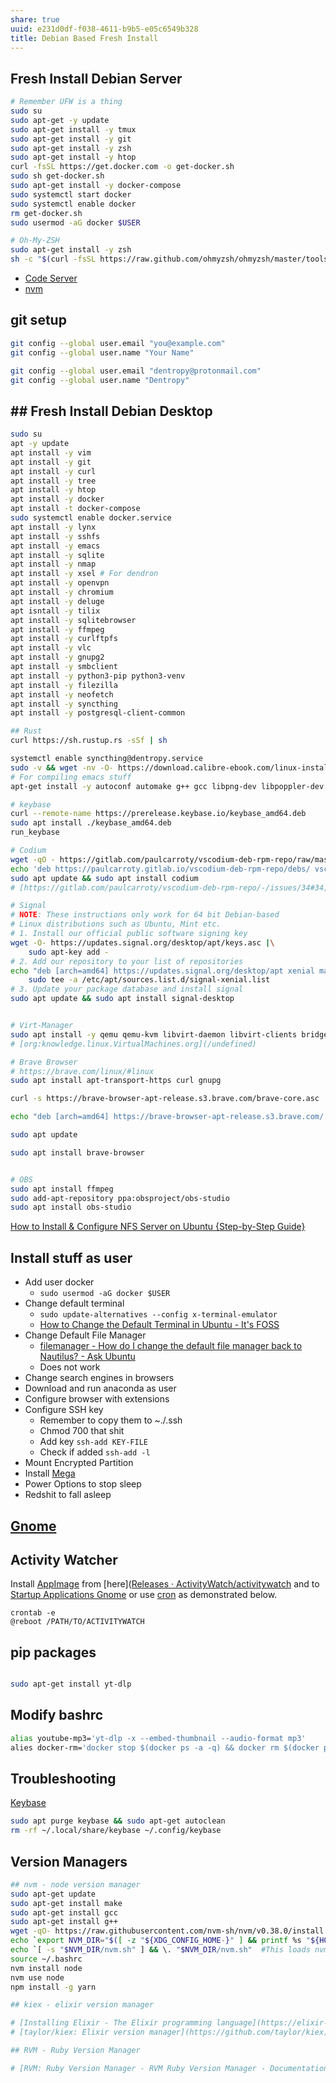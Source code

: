 ```yaml
---
share: true
uuid: e231d0df-f038-4611-b9b5-e05c6549b328
title: Debian Based Fresh Install
---
```

## Fresh Install Debian Server

``` bash
# Remember UFW is a thing
sudo su
sudo apt-get -y update
sudo apt-get install -y tmux
sudo apt-get install -y git
sudo apt-get install -y zsh
sudo apt-get install -y htop
curl -fsSL https://get.docker.com -o get-docker.sh
sudo sh get-docker.sh
sudo apt-get install -y docker-compose
sudo systemctl start docker
sudo systemctl enable docker
rm get-docker.sh
sudo usermod -aG docker $USER

# Oh-My-ZSH
sudo apt-get install -y zsh
sh -c "$(curl -fsSL https://raw.github.com/ohmyzsh/ohmyzsh/master/tools/install.sh)"
```

* [Code Server](/80990cc1-fafc-4b8f-afe2-a3ae6b185f2f)
* [nvm](/d631fbd2-3680-49fb-8bf0-b009d6c43210)

## git setup

``` bash
git config --global user.email "you@example.com"
git config --global user.name "Your Name"

git config --global user.email "dentropy@protonmail.com"
git config --global user.name "Dentropy"
```

## ## Fresh Install Debian Desktop

``` bash
sudo su
apt -y update
apt install -y vim
apt install -y git
apt install -y curl
apt install -y tree
apt install -y htop
apt install -y docker
apt install -t docker-compose
sudo systemctl enable docker.service
apt install -y lynx
apt install -y sshfs
apt install -y emacs
apt install -y sqlite
apt install -y nmap
apt install -y xsel # For dendron
apt install -y openvpn
apt install -y chromium
apt install -y deluge
apt isntall -y tilix
apt install -y sqlitebrowser
apt install -y ffmpeg
apt install -y curlftpfs
apt install -y vlc
apt install -y gnupg2
apt install -y smbclient
apt install -y python3-pip python3-venv
apt install -y filezilla
apt install -y neofetch
apt install -y syncthing
apt install -y postgresql-client-common

## Rust
curl https://sh.rustup.rs -sSf | sh

systemctl enable syncthing@dentropy.service
sudo -v && wget -nv -O- https://download.calibre-ebook.com/linux-installer.sh | sudo sh /dev/stdin
# For compiling emacs stuff
apt-get install -y autoconf automake g++ gcc libpng-dev libpoppler-dev libpoppler-glib-dev libpoppler-private-dev libz-dev make pkg-config

# keybase
curl --remote-name https://prerelease.keybase.io/keybase_amd64.deb
sudo apt install ./keybase_amd64.deb
run_keybase

# Codium
wget -qO - https://gitlab.com/paulcarroty/vscodium-deb-rpm-repo/raw/master/pub.gpg | gpg --dearmor | sudo dd of=/etc/apt/trusted.gpg.d/vscodium.gpg
echo 'deb https://paulcarroty.gitlab.io/vscodium-deb-rpm-repo/debs/ vscodium main' | sudo tee --append /etc/apt/sources.list.d/vscodium.list
sudo apt update && sudo apt install codium
# [https://gitlab.com/paulcarroty/vscodium-deb-rpm-repo/-/issues/34#34](/undefined)

# Signal
# NOTE: These instructions only work for 64 bit Debian-based
# Linux distributions such as Ubuntu, Mint etc.
# 1. Install our official public software signing key
wget -O- https://updates.signal.org/desktop/apt/keys.asc |\
    sudo apt-key add -
# 2. Add our repository to your list of repositories
echo "deb [arch=amd64] https://updates.signal.org/desktop/apt xenial main" |\
    sudo tee -a /etc/apt/sources.list.d/signal-xenial.list
# 3. Update your package database and install signal
sudo apt update && sudo apt install signal-desktop


# Virt-Manager
sudo apt install -y qemu qemu-kvm libvirt-daemon libvirt-clients bridge-utils virt-manager libosinfo-bin
# [org:knowledge.linux.VirtualMachines.org](/undefined)

# Brave Browser
# https://brave.com/linux/#linux
sudo apt install apt-transport-https curl gnupg

curl -s https://brave-browser-apt-release.s3.brave.com/brave-core.asc | sudo apt-key --keyring /etc/apt/trusted.gpg.d/brave-browser-release.gpg add -

echo "deb [arch=amd64] https://brave-browser-apt-release.s3.brave.com/ stable main" | sudo tee /etc/apt/sources.list.d/brave-browser-release.list

sudo apt update

sudo apt install brave-browser


# OBS
sudo apt install ffmpeg
sudo add-apt-repository ppa:obsproject/obs-studio
sudo apt install obs-studio
```
    

[How to Install & Configure NFS Server on Ubuntu {Step-by-Step Guide}](https://phoenixnap.com/kb/ubuntu-nfs-server)

## Install stuff as user

* Add user docker 
	* `sudo usermod -aG docker $USER`
* Change default terminal
	* `sudo update-alternatives --config x-terminal-emulator`
	* [How to Change the Default Terminal in Ubuntu - It's FOSS](https://itsfoss.com/change-default-terminal-ubuntu/)
* Change Default File Manager
	* [filemanager - How do I change the default file manager back to Nautilus? - Ask Ubuntu](https://askubuntu.com/questions/235660/how-do-i-change-the-default-file-manager-back-to-nautilus#288136)
	* Does not work
* Change search engines in browsers
* Download and run anaconda as user
* Configure browser with extensions
* Configure SSH key
	*   Remember to copy them to ~./.ssh
	*   Chmod 700 that shit
	*   Add key `ssh-add KEY-FILE`
	*   Check if added `ssh-add -l`
* Mount Encrypted Partition
* Install [Mega](https://mega.nz/downloadapp)
* Power Options to stop sleep
* Redshit to fall asleep


## [Gnome](/eb67c211-8651-42cc-b512-1ff655f7a537)

## Activity Watcher

Install [AppImage](/undefined) from [here]([Releases · ActivityWatch/activitywatch](https://github.com/ActivityWatch/activitywatch/releases) and to [Startup Applications Gnome](/undefined) or use [cron](/114a8409-b525-455e-8428-6bdfb14b6f55) as demonstrated below.

```
crontab -e
@reboot /PATH/TO/ACTIVITYWATCH
```
## pip packages

``` bash

sudo apt-get install yt-dlp

```
## Modify bashrc

``` bash
alias youtube-mp3='yt-dlp -x --embed-thumbnail --audio-format mp3'
alies docker-rm='docker stop $(docker ps -a -q) && docker rm $(docker ps -a -q)'
```

## Troubleshooting

[Keybase](/d327da7e-0881-4517-8a8f-c20190efeaa4)

``` bash
sudo apt purge keybase && sudo apt-get autoclean
rm -rf ~/.local/share/keybase ~/.config/keybase
```


## Version Managers


``` bash
## nvm - node version manager
sudo apt-get update
sudo apt-get install make
sudo apt-get install gcc
sudo apt-get install g++
wget -qO- https://raw.githubusercontent.com/nvm-sh/nvm/v0.38.0/install.sh | bash
echo `export NVM_DIR="$([ -z "${XDG_CONFIG_HOME-}" ] && printf %s "${HOME}/.nvm" || printf %s "${XDG_CONFIG_HOME}/nvm")"` >> ~/.bashrc
echo `[ -s "$NVM_DIR/nvm.sh" ] && \. "$NVM_DIR/nvm.sh"  #This loads nvm`  >> ~/.bashrc
source ~/.bashrc
nvm install node
nvm use node
npm install -g yarn

## kiex - elixir version manager

# [Installing Elixir - The Elixir programming language](https://elixir-lang.org/install.html)
# [taylor/kiex: Elixir version manager](https://github.com/taylor/kiex)

## RVM - Ruby Version Manager

# [RVM: Ruby Version Manager - RVM Ruby Version Manager - Documentation](https://rvm.io/)


```